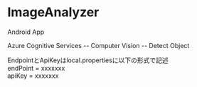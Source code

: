 # ImageAnalyzer

Android App

Azure Cognitive Services -- Computer Vision -- Detect Object

EndpointとApiKeyはlocal.propertiesに以下の形式で記述
<br>
endPoint = xxxxxxx
<br>
apiKey = xxxxxxx
